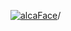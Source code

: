 [![alcaFace](https://camo.githubusercontent.com/2ee094c4af74cb0ec2e19388fccfb809837623e3/68747470733a2f2f7374617469632d63646e2e6a74766e772e6e65742f656d6f7469636f6e732f76312f3332383632362f312e30)](https://twitch.tv/Alca)/

<!--
# My "Popular" CodePens

<table>
	<tr>
		<th></th>
		<th>Title</th>
		<th>Last updated</th>
	</tr>
	<tr>
		<td><a href="https://codepen.io/Alca/pen/WNYNegO" rel="nofollow"><img src="https://codepen.io/alca/pen/WNYNegO/image/default.png" width="100" height="56.25"></a></td>
		<td><a href="https://codepen.io/Alca/pen/WNYNegO" rel="nofollow">A Pen by Jacob Foster</a></td>
		<td>Jun 7, 2023</td>
	</tr>
	<tr>
		<td><a href="https://codepen.io/Alca/pen/GRYzZZY" rel="nofollow"><img src="https://codepen.io/alca/pen/GRYzZZY/image/default.png" width="100" height="56.25"></a></td>
		<td><a href="https://codepen.io/Alca/pen/GRYzZZY" rel="nofollow">A Pen by Jacob Foster</a></td>
		<td>May 23, 2023</td>
	</tr>
	<tr>
		<td><a href="https://codepen.io/Alca/pen/abRPxNz" rel="nofollow"><img src="https://codepen.io/alca/pen/abRPxNz/image/default.png" width="100" height="56.25"></a></td>
		<td><a href="https://codepen.io/Alca/pen/abRPxNz" rel="nofollow">A Pen by Jacob Foster</a></td>
		<td>May 23, 2023</td>
	</tr>
	<tr>
		<td><a href="https://codepen.io/Alca/pen/PoyxMoQ" rel="nofollow"><img src="https://codepen.io/alca/pen/PoyxMoQ/image/default.png" width="100" height="56.25"></a></td>
		<td><a href="https://codepen.io/Alca/pen/PoyxMoQ" rel="nofollow">A Pen by Jacob Foster</a></td>
		<td>May 21, 2023</td>
	</tr>
	<tr>
		<td><a href="https://codepen.io/Alca/pen/yLRQWEX" rel="nofollow"><img src="https://codepen.io/alca/pen/yLRQWEX/image/default.png" width="100" height="56.25"></a></td>
		<td><a href="https://codepen.io/Alca/pen/yLRQWEX" rel="nofollow">A Pen by Jacob Foster</a></td>
		<td>May 21, 2023</td>
	</tr>
	<tr>
		<td><a href="https://codepen.io/Alca/pen/vYVVVMN" rel="nofollow"><img src="https://codepen.io/alca/pen/vYVVVMN/image/default.png" width="100" height="56.25"></a></td>
		<td><a href="https://codepen.io/Alca/pen/vYVVVMN" rel="nofollow">A Pen by Jacob Foster</a></td>
		<td>May 18, 2023</td>
	</tr>
	<tr>
		<td><a href="https://codepen.io/Alca/pen/poxZJWx" rel="nofollow"><img src="https://codepen.io/alca/pen/poxZJWx/image/default.png" width="100" height="56.25"></a></td>
		<td><a href="https://codepen.io/Alca/pen/poxZJWx" rel="nofollow">A Pen by Jacob Foster</a></td>
		<td>May 14, 2023</td>
	</tr>
	<tr>
		<td><a href="https://codepen.io/Alca/pen/abRKNdo" rel="nofollow"><img src="https://codepen.io/alca/pen/abRKNdo/image/default.png" width="100" height="56.25"></a></td>
		<td><a href="https://codepen.io/Alca/pen/abRKNdo" rel="nofollow">A Pen by Jacob Foster</a></td>
		<td>May 12, 2023</td>
	</tr>
	<tr>
		<td><a href="https://codepen.io/Alca/pen/MWPVLMe" rel="nofollow"><img src="https://codepen.io/alca/pen/MWPVLMe/image/default.png" width="100" height="56.25"></a></td>
		<td><a href="https://codepen.io/Alca/pen/MWPVLMe" rel="nofollow">A Pen by Jacob Foster</a></td>
		<td>May 10, 2023</td>
	</tr>
	<tr>
		<td><a href="https://codepen.io/Alca/pen/dygmMJd" rel="nofollow"><img src="https://codepen.io/alca/pen/dygmMJd/image/default.png" width="100" height="56.25"></a></td>
		<td><a href="https://codepen.io/Alca/pen/dygmMJd" rel="nofollow">A Pen by Jacob Foster</a></td>
		<td>May 9, 2023</td>
	</tr>
</table>

---

###### Last updated: Sat, 10 Jun 2023 05:01:27 GMT
-->
